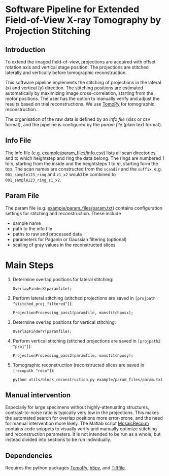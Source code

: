 # Software Pipeline for Extended Field-of-View X-ray Tomography by Projection Stitching


## Introduction

To extend the imaged field-of-view, projections are acquired with
offset rotation axis and vertical stage position. The projections
are stitched laterally and vertically before tomographic
reconstruction.

This software pipeline implements the stitching of projections
in the lateral (x) and vertical (y) direction.
The stitching positions are estimated automatically by
maximizing image cross-correlation, starting from the motor
positions. The user has the option to manually verify and adjust the
results based on trial reconstructions. We use
[TomoPy](https://tomopy.readthedocs.io) for tomographic reconstruction.

The organisation of the raw data is defined by an *info file*
(xlsx or csv format), and the pipeline is configured by the
*param file* (plain text format).


## Info File

The info file (e.g. [example/param_files/info.csv](
example/param_files/info.csv)) lists all scan directories, and to which
heightstep and ring the data belong.
The rings are numbered 1 to *n*, starting from the inside and the
heightsteps 1 to *m*, starting form the top.
The scan names are constructed from the `scandir` and the `suffix`,
e.g. `001_sample123_ring` and `z1_x2` would be combined
to `001_sample123_ring_z1_x2`.


## Param File

The param file (e.g. [example/param_files/param.txt](
example/param_files/param.txt)) contains configuration
settings for stitching and reconstruction. These include
 * sample name
 * path to the info file
 * paths to raw and processed data
 * parameters for Paganin or Gaussian filtering (optional)
 * scaling of gray values in the reconstructed slices


# Main Steps

1. Determine overlap positions for lateral stitching:
	```
	OverlapFinderX(paramfile);
	```

2. Perform lateral stitching (stitched projections are
	saved in `[projpath "stitched_proj_filtered"]`):
	```
	ProjectionProcessing_pass1(paramfile, manstitchposx);
	```

3. Determine overlap positions for vertical stitching:
	```
	OverlapFinderY(paramfile);
	```

4. Perform vertical stitching (stitched projections are
	saved in `[projpath2 "proj"]`):
	```
	ProjectionProcessing_pass2(paramfile, manstitchposy);
	```

5. Tomographic reconstruction (reconstructed slices are
	saved in `[recopath "reco"]`):
	```
	python utils/block_reconstruction.py example/param_files/param.txt
	```


## Manual intervention

Especially for large specimens without highly-attenuating structures,
contrast-to-noise ratio is typically very low in the projections.
This makes the automated search for overlap positions more
error-prone, and the need for manual intervention more likely.
The Matlab script [MosaicReco.m](MosaicReco.m) contains code snippets
to visually verify and manually optimize stitching and reconstruction
parameters. It is not intended to be run as a whole, but instead
divided into sections to be run individually.


## Dependencies

Requires the python packages
[TomoPy](https://tomopy.readthedocs.io),
[h5py](https://www.h5py.org/), and
[Tifffile](https://github.com/cgohlke/tifffile/).
